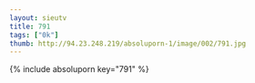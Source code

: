 ```yaml
--- 
layout: sieutv
title: 791
tags: ["0k"]
thumb: http://94.23.248.219/absoluporn-1/image/002/791.jpg
---
```

{% include absoluporn key="791" %} 

